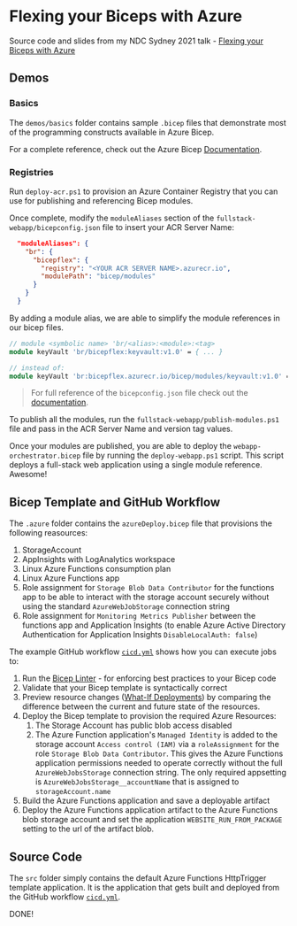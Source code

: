 # Flexing your Biceps with Azure

Source code and slides from my NDC Sydney 2021 talk - [Flexing your Biceps with Azure](https://ndcsydney.com/agenda/flexing-your-biceps-with-azure-0p4l/0alw1a94vk5)

## Demos

### Basics

The `demos/basics` folder contains sample `.bicep` files that demonstrate most of the programming constructs available in Azure Bicep.

For a complete reference, check out the Azure Bicep [Documentation](https://docs.microsoft.com/en-us/azure/azure-resource-manager/bicep/).

### Registries

Run `deploy-acr.ps1` to provision an Azure Container Registry that you can use for publishing and referencing Bicep modules.

Once complete, modify the `moduleAliases` section of the `fullstack-webapp/bicepconfig.json` file to insert your ACR Server Name:

```json
  "moduleAliases": {
    "br": {
      "bicepflex": {
        "registry": "<YOUR ACR SERVER NAME>.azurecr.io",
        "modulePath": "bicep/modules"
      }
    }
  }
```

By adding a module alias, we are able to simplify the module references in our bicep files.

```pascal
// module <symbolic name> 'br/<alias>:<module>:<tag>
module keyVault 'br/bicepflex:keyvault:v1.0' = { ... }

// instead of:
module keyVault 'br:bicepflex.azurecr.io/bicep/modules/keyvault:v1.0' = { ... }
```

> For full reference of the `bicepconfig.json` file check out the [documentation](https://docs.microsoft.com/en-us/azure/azure-resource-manager/bicep/bicep-config).

To publish all the modules, run the `fullstack-webapp/publish-modules.ps1` file and pass in the ACR Server Name and version tag values.

Once your modules are published, you are able to deploy the `webapp-orchestrator.bicep` file by running the `deploy-webapp.ps1` script. This script deploys a full-stack web application using a single module reference. Awesome!

## Bicep Template and GitHub Workflow

The `.azure` folder contains the `azureDeploy.bicep` file that provisions the following reasources:

1. StorageAccount
2. AppInsights with LogAnalytics workspace
3. Linux Azure Functions consumption plan
4. Linux Azure Functions app
5. Role assignment for `Storage Blob Data Contributor` for the functions app to be able to interact with the storage account securely without using the standard `AzureWebJobStorage` connection string
6. Role assignment for `Monitoring Metrics Publisher` between the functions app and Application Insights (to enable Azure Active Directory Authentication for Application Insights `DisableLocalAuth: false`)

The example GitHub workflow [`cicd.yml`](./.github/workflows/cicd.yml) shows how you can execute jobs to:

1. Run the [Bicep Linter](https://docs.microsoft.com/en-us/azure/azure-resource-manager/bicep/linter) - for enforcing best practices to your Bicep code
2. Validate that your Bicep template is syntactically correct
3. Preview resource changes ([What-If Deployments](https://docs.microsoft.com/en-us/azure/azure-resource-manager/bicep/deploy-what-if?tabs=azure-powershell%2CCLI)) by comparing the difference between the current and future state of the resources.
4. Deploy the Bicep template to provision the required Azure Resources:
   1. The Storage Account has public blob access disabled
   2. The Azure Function application's `Managed Identity` is added to the storage account `Access control (IAM)` via a `roleAssignment` for the role `Storage Blob Data Contributor`. This gives the Azure Functions application permissions needed to operate correctly without the full `AzureWebJobsStorage` connection string. The only required appsetting is `AzureWebJobsStorage__accountName` that is assigned to `storageAccount.name`
5. Build the Azure Functions application and save a deployable artifact
6. Deploy the Azure Functions application artifact to the Azure Functions blob storage account and set the application `WEBSITE_RUN_FROM_PACKAGE` setting to the url of the artifact blob.

## Source Code

The `src` folder simply contains the default Azure Functions HttpTrigger template application. It is the application that gets built and deployed from the GitHub workflow [`cicd.yml`](./.github/workflows/cicd.yml).

DONE!
